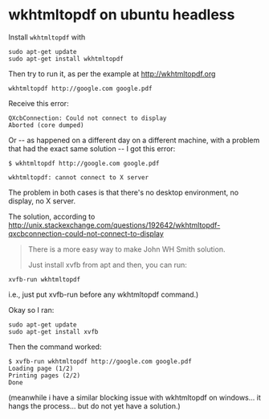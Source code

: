 ﻿# wkhtmltopdf on ubuntu headless

Install `wkhtmltopdf` with

	sudo apt-get update
    sudo apt-get install wkhtmltopdf

Then try to run it, as per the example at <http://wkhtmltopdf.org>

    wkhtmltopdf http://google.com google.pdf

Receive this error:

    QXcbConnection: Could not connect to display
    Aborted (core dumped)

Or -- as happened on a different day on a different machine, with a problem that had the exact same solution -- I got this error:

	$ wkhtmltopdf http://google.com google.pdf

	wkhtmltopdf: cannot connect to X server

The problem in both cases is that there's no desktop environment, no display, no X server.

The solution, according to <http://unix.stackexchange.com/questions/192642/wkhtmltopdf-qxcbconnection-could-not-connect-to-display>

> There is a more easy way to make John WH Smith solution.
>
> Just install xvfb from apt and then, you can run:

    xvfb-run wkhtmltopdf

i.e., just put xvfb-run before any wkhtmltopdf command.)

Okay so I ran:

    sudo apt-get update
    sudo apt-get install xvfb

Then the command worked:

    $ xvfb-run wkhtmltopdf http://google.com google.pdf
    Loading page (1/2)
	Printing pages (2/2)
	Done

(meanwhile i have a similar blocking issue with wkhtmltopdf on windows... it hangs the process... but do not yet have a solution.)